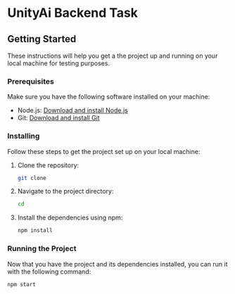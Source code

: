 # UnityAi Backend Task

## Getting Started

These instructions will help you get a the project up and running on your local machine for testing purposes.

### Prerequisites

Make sure you have the following software installed on your machine:

- Node.js: [Download and install Node.js](https://nodejs.org/)
- Git: [Download and install Git](https://git-scm.com/)

### Installing

Follow these steps to get the project set up on your local machine:

1. Clone the repository:

   ```bash
   git clone
   ```

2. Navigate to the project directory:

   ```bash
   cd
   ```

3. Install the dependencies using npm:

   ```bash
   npm install
   ```

### Running the Project

Now that you have the project and its dependencies installed, you can run it with the following command:

```bash
npm start
```
